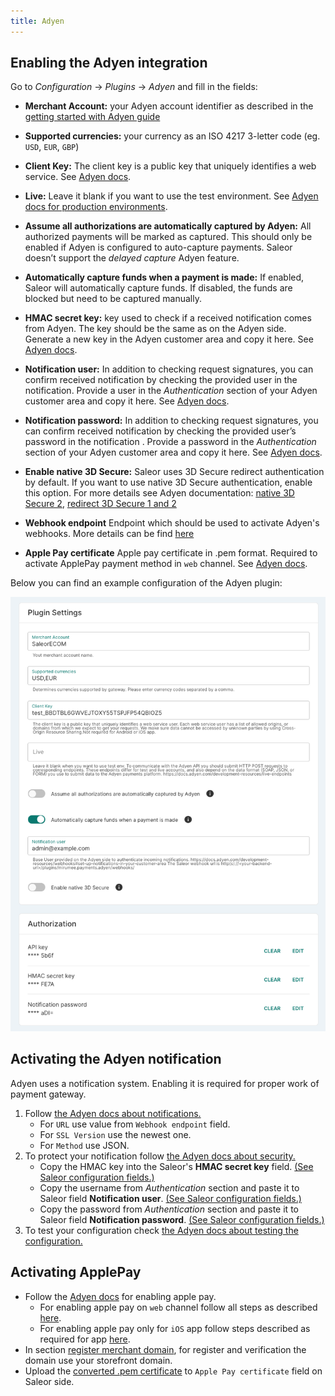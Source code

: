 ```yaml
---
title: Adyen
---
```


## Enabling the Adyen integration

Go to _Configuration_ -> _Plugins_ -> _Adyen_ and fill in the fields:

- **Merchant Account:** your Adyen account identifier as described in the [getting started with Adyen guide](https://docs.adyen.com/checkout/get-started#step-1-sign-up-for-a-test-account)

- **Supported currencies:** your currency as an ISO 4217 3-letter code (eg. `USD`, `EUR`, `GBP`)

- **Client Key:** The client key is a public key that uniquely identifies a web service. See [Adyen docs](https://docs.adyen.com/user-management/client-side-authentication#get-your-client-key).

- **Live:** Leave it blank if you want to use the test environment. See [Adyen docs for production environments](https://docs.adyen.com/development-resources/live-endpoints).

- **Assume all authorizations are automatically captured by Adyen:** All authorized payments will be marked as captured. This should only be enabled if Adyen is configured to auto-capture payments. Saleor doesn’t support the _delayed capture_ Adyen feature.

- **Automatically capture funds when a payment is made:** If enabled, Saleor will automatically capture funds. If disabled, the funds are blocked but need to be captured manually.

- **HMAC secret key:** key used to check if a received notification comes from Adyen. The key should be the same as on the Adyen side. Generate a new key in the Adyen customer area and copy it here. See [Adyen docs](https://docs.adyen.com/development-resources/webhooks#set-up-notifications-in-your-customer-area).

- **Notification user:** In addition to checking request signatures, you can confirm received notification by checking the provided user in the notification. Provide a user in the _Authentication_ section of your Adyen customer area and copy it here. See [Adyen docs](https://docs.adyen.com/development-resources/webhooks#set-up-notifications-in-your-customer-area).

- **Notification password:** In addition to checking request signatures, you can confirm received notification by checking the provided user’s password in the notification . Provide a password in the _Authentication_ section of your Adyen customer area and copy it here. See [Adyen docs](https://docs.adyen.com/development-resources/webhooks#set-up-notifications-in-your-customer-area).

- **Enable native 3D Secure:** Saleor uses 3D Secure redirect authentication by default. If you want to use native 3D Secure authentication, enable this option. For more details see Adyen documentation: [native 3D Secure 2](https://docs.adyen.com/checkout/3d-secure/native-3ds2), [redirect 3D Secure 1 and 2](https://docs.adyen.com/checkout/3d-secure/redirect-3ds2-3ds1)

- **Webhook endpoint** Endpoint which should be used to activate Adyen's webhooks. More details can be find [here](https://docs.adyen.com/development-resources/webhooks)

- **Apple Pay certificate** Apple pay certificate in .pem format. Required to activate ApplePay payment method in `web` channel. See [Adyen docs](https://docs.adyen.com/payment-methods/apple-pay/enable-apple-pay).

Below you can find an example configuration of the Adyen plugin:

![Adyen](../../screenshots/config-plugins-adyen.png)

## Activating the Adyen notification

Adyen uses a notification system. Enabling it is required for proper work of payment gateway.
1. Follow [the Adyen docs about notifications.](https://docs.adyen.com/development-resources/webhooks#set-up-notifications-in-your-customer-area)
    * For `URL` use value from `Webhook endpoint` field.
    * For `SSL Version` use the newest one.
    * For `Method` use JSON.
2. To protect your notification follow [the Adyen docs about security.](https://docs.adyen.com/development-resources/webhooks/best-practices#security)
    * Copy the HMAC key into the Saleor's **HMAC secret key** field. [(See Saleor configuration fields.)](#enabling-the-adyen-integration)
    * Copy the username from _Authentication_ section and paste it to Saleor field **Notification user**. [(See Saleor configuration fields.)](#enabling-the-adyen-integration)
    * Copy the password from _Authentication_ section and paste it to Saleor field **Notification password**. [(See Saleor configuration fields.)](#enabling-the-adyen-integration)
3. To test your configuration check [the Adyen docs about testing the configuration.](https://docs.adyen.com/development-resources/webhooks#test-your-notifications-server)

## Activating ApplePay

* Follow the [Adyen docs](https://docs.adyen.com/payment-methods/apple-pay/enable-apple-pay) for enabling apple pay.
    * For enabling apple pay on `web` channel follow all steps as described [here](https://docs.adyen.com/payment-methods/apple-pay/enable-apple-pay#process-overview).
    * For enabling apple pay only for `iOS` app follow steps described as required for app [here](https://docs.adyen.com/payment-methods/apple-pay/enable-apple-pay#process-overview).
* In section [register merchant domain](https://docs.adyen.com/payment-methods/apple-pay/enable-apple-pay#register-merchant-domain), for register and verification the domain use your storefront domain.
* Upload the [converted .pem certificate](https://docs.adyen.com/payment-methods/apple-pay/enable-apple-pay#create-merchant-identity-certificate)  to `Apple Pay certificate` field on Saleor side.
